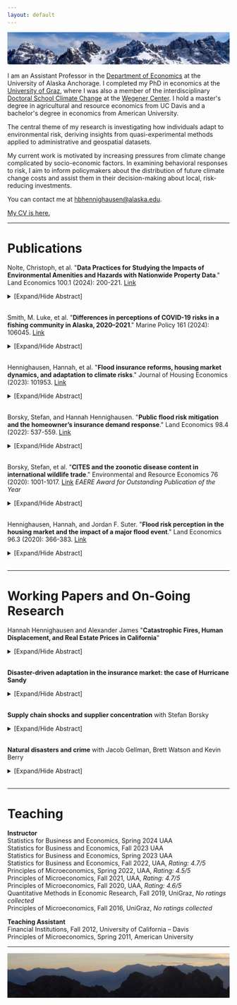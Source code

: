 ```yaml
---
layout: default
---
```

<img src="/assets/img/mountains3.jpeg" alt="AxamerLizum" />

I am an Assistant Professor in the [Department of Economics](https://business.uaa.alaska.edu/departments/economics-public-policy/) at the University of Alaska Anchorage.  I completed my PhD in economics at the [University of Graz](https://volkswirtschaftslehre.uni-graz.at/en/), where I was also a member of the interdisciplinary [Doctoral School Climate Change](https://dk-climate-change.uni-graz.at/en/) at the [Wegener Center](https://wegcenter.uni-graz.at/en/). I hold a master's degree in agricultural and resource economics from UC Davis and a bachelor's degree in economics from American University.

The central theme of my research is investigating how individuals adapt to environmental risk, deriving insights from quasi-experimental methods applied to administrative and geospatial datasets.

My current work is motivated by increasing pressures from climate change complicated by socio-economic factors. In examining behavioral responses to risk, I aim to inform policymakers about the distribution of future climate change costs and assist them in their decision-making about local, risk-reducing investments.

You can contact me at [hbhennighausen@alaska.edu](mailto:hbhennighausen@alaska.edu).

[My CV is here.](https://hannahhennighausen.github.io/CV/Hennighausen_CV_Feb2024.pdf)

* * *

# Publications

Nolte, Christoph, et al. "**Data Practices for Studying the Impacts of Environmental Amenities and Hazards with Nationwide Property Data**." Land Economics 100.1 (2024): 200-221. [Link](https://le.uwpress.org/content/100/1/200.abstract)
<details>
  <summary>[Expand/Hide Abstract]</summary> 
  We discuss data quality and modeling issues inherent in the use of nationwide property data to value environmental amenities. By example of Zillow’s Transaction and Assessment Database, a real estate database covering the United States, we identify challenges and propose guidance for (1) identifying arm’s-length sales; (2) geolocating parcels and buildings; (3) identifying temporal links between transaction, assessor, and parcel data; (4) identifying property types, such as single-family homes and vacant lands; and (5) dealing with missing or mismeasured data for standard housing attributes. We review current practice and show that how researchers address these issues can meaningfully influence research findings.
</details>
<br />

Smith, M. Luke, et al. "**Differences in perceptions of COVID-19 risks in a fishing community in Alaska, 2020–2021**." Marine Policy 161 (2024): 106045. [Link](https://www.sciencedirect.com/science/article/pii/S0308597X24000435)
<details>
  <summary>[Expand/Hide Abstract]</summary> 
Bristol Bay in Alaska is home to the world’s largest commercial salmon fishery. During an average fishing season, the population of the Bristol Bay region more than doubles as thousands of workers from out of state converge on the fishery. In the months leading up to the 2020 commercial fishery opening, as the COVID-19 pandemic exploded worldwide, great uncertainty existed about the health risks of opening the fishery. Bristol Bay residents had not yet experienced any cases of COVID-19, yet the livelihoods of most were closely tied to the commercial fishery opening. To better understand how COVID-19 risk perceptions affected decisions to participate in the fishery, we administered an online survey to community members and fishery participants. We collected standard socioeconomic data and posed questions to gauge risk perceptions related to COVID-19. We find that COVID-19 risk perceptions vary across race/ethnic groups by residency and income. People with below median income who are members of minority groups—notably, non-resident Hispanic workers and resident Alaska Native respondents—reported the highest risk perceptions related to COVID-19. This study highlights the important linkages among risk perceptions, socioeconomic characteristics, and employment decisions during an infectious disease outbreak.
</details>
<br />

Hennighausen, Hannah, et al. "**Flood insurance reforms, housing market dynamics, and adaptation to climate risks**." Journal of Housing Economics (2023): 101953. [Link](https://www.sciencedirect.com/science/article/pii/S1051137723000402)
<details>
  <summary>[Expand/Hide Abstract]</summary> 
This paper examines the impact of two nationwide reforms to the National Flood Insurance Program on both flood insurance and property markets. The 2012 and 2014 reforms aimed to phase out subsidies on flood insurance premiums. Using a difference-in-differences framework comparing treated and similar but untreated properties, we find that the reforms led to a 14.3% relative increase in the price of flood insurance, an 8.2% decrease in insurance demand, a 4.2% decrease in property prices and a 2.3% decrease in property transaction volumes. As flood risk continues to accelerate across the United States, properly pricing insurance premiums can effectively discourage households from living in risky areas, but may involve potential trade-offs such as the unintended outcome of a large drop-off in insurance coverage.
</details>
<br />

Borsky, Stefan, and Hannah Hennighausen. "**Public flood risk mitigation and the homeowner’s insurance demand response**." Land Economics 98.4 (2022): 537-559. [Link](https://le.uwpress.org/content/98/4/537.short)
<details>
  <summary>[Expand/Hide Abstract]</summary> 
This article investigates the influence of public risk mitigating activities on individuals’ decisions to privately mitigate their disaster risks through changes in their risk perceptions. We exploit heterogeneity in measures under the U.S. Community Rating System to empirically demonstrate that public investment in flood risk communication activities crowds in individuals’ flood insurance demand, while activities that lower the flood hazard residents face crowd out individuals’ flood insurance demand. We contribute to the discussion of the efficacy of disaster risk mitigation strategies and who ultimately bears the costs of natural disasters.
</details>
<br />

Borsky, Stefan, et al. "**CITES and the zoonotic disease content in international wildlife trade**." Environmental and Resource Economics 76 (2020): 1001-1017. [Link](https://link.springer.com/article/10.1007/s10640-020-00456-7) _EAERE Award for Outstanding Publication of the Year_
<details>
  <summary>[Expand/Hide Abstract]</summary> 
International trade in wildlife is one contributing factor to zoonotic disease risk. Using descriptive statistics, this paper shows that in the last decades, the volume and pattern of internationally traded wildlife has changed considerably and, with it, the zoonotic pathogens that are traded. In an econometric analysis, we give evidence that an international environmental trade agreement could be used to limit the spread of zoonotic pathogens and disease. More specifically, combining zoonotic disease data with wildlife trade data from the Convention on International Trade in Endangered Species of Wildlife and Fauna (CITES), we show that making trade requirements more stringent leads to a decrease in the number of animals traded and, incidentally, also the number of zoonotic diseases that are traded. Our results contribute to the discussion of policy measures that manage the spread of zoonotic diseases.
</details>
<br />

Hennighausen, Hannah, and Jordan F. Suter. "**Flood risk perception in the housing market and the impact of a major flood event**." Land Economics 96.3 (2020): 366-383. [Link](https://le.uwpress.org/content/96/3/366.short)
<details>
  <summary>[Expand/Hide Abstract]</summary> 
The impact of flood events on flood risk perception has important implications for policy. Applying a novel dataset featuring the flooding extents from a severe event in Colorado, we disentangle inundated properties from “near misses,” defined as structures not directly flooded but located inside the 100-year floodplain. Using a triple-difference hedonic framework, we show that inundated properties inside the floodplain underwent a decrease in price after the flood, while near misses saw a relative price increase. We speculate that inundated properties are perceived as being riskier and near misses relatively less risky, suggesting the possible influence of the availability heuristic or Bayesian learning.
</details>
<br />

* * *

# Working Papers and On-Going Research

Hannah Hennighausen and Alexander James "**Catastrophic Fires, Human Displacement, and Real Estate Prices in California**"
<details>
  <summary>[Expand/Hide Abstract]</summary>
Millions of people are displaced by natural disasters each year, yet little is known about how evacuees affect host communities. We analyze the migratory effects of the most destructive fire in California history, the 2018 Camp Fire, which destroyed over 18,000 structures and displaced roughly 50,000 people. By merging geospatial information on the fire’s footprint with Zillow’s housing transaction data, we estimate both the spatial and temporal effects of the fire on real estate prices at a granular level. A number of important insights emerge. First, within the fire’s footprint, home prices increased by 35 percent in the six-week aftermath of the fire. Effects decay with distance and are statistically insignificant beyond 50 miles. Second, effects are detected within two weeks of the fire, fully materialized within six weeks, and are persistent up to ten months (which exhausts our period of consideration). Third, these effects are specific to low-fire- risk properties. Results are robust to a variety of specifications and modeling assumptions and are corroborated by the observed pattern of displacement.
  
</details>
<br />

**Disaster-driven adaptation in the insurance market: the case of Hurricane Sandy** <br />
<details>
  <summary>[Expand/Hide Abstract]</summary>
Climate change and urbanization are escalating flood risk around the globe. Studying the factors that drive people to adapt to their changing risks aids policy makers in predicting future flooding costs and policy needs. This paper investigates the role of experienced risk in adaptation decisions. I exploit spatial variation in flooding to estimate the causal effect of Hurricane Sandy on people's decisions to insure against future flood damages. Hurricane Sandy’s flooding boundaries had a large and long-lived impact. Since the storm, flood insurance demand in flooded areas has continuously increased relative to nearby areas that were not flooded. The estimated insurance response was driven by the purchase and retention of relatively cheaper policies located in the most flood-damaged areas, implying that cost was a critical factor in people's adaptation decisions. Simulated flooding extents of six other recent events give evidence that Hurricane Sandy's adaptation response was the exception and not the rule.
</details>
<br />

**Supply chain shocks and supplier concentration** with Stefan Borsky  <br />
<details>
  <summary>[Expand/Hide Abstract]</summary>
Globalization of production networks means that disasters have impacts far from where they directly hit. Localized damage to facilities and infrastructure can slow or shut down production, causing input scarcity, price distortions and declines in output and revenue for non-local firms connected through the supply chain. This paper empirically tests the hypothesis that diversified trade networks dampen natural disaster shocks that propagate through supply chains.  To identify the effect of diversified trade networks, we construct two measures of input supplier specificity: one that measures the extensive margin of supplier concentration and another that measures the intensive margin of supplier concentration. We find that a diversified supply chain, both on the extensive and intensive margin, reduces the shock of a natural disaster. Our findings highlight the importance of supply chain resiliency in the face of growing natural hazard risk.
</details>
<br />

**Natural disasters and crime** with Jacob Gellman, Brett Watson and Kevin Berry  <br />
<details>
  <summary>[Expand/Hide Abstract]</summary>
forthcoming.
</details>
<br />

* * *

# Teaching

**Instructor** <br />
Statistics for Business and Economics, Spring 2024 UAA <br />
Statistics for Business and Economics, Fall 2023 UAA <br />
Statistics for Business and Economics, Spring 2023 UAA <br />
Statistics for Business and Economics, Fall 2022, UAA, _Rating: 4.7/5_ <br />
Principles of Microeconomics, Spring 2022, UAA, _Rating: 4.5/5_ <br />
Principles of Microeconomics, Fall 2021, UAA, _Rating: 4.7/5_ <br />
Principles of Microeconomics, Fall 2020, UAA, _Rating: 4.6/5_ <br />
Quantitative Methods in Economic Research, Fall 2019, UniGraz, _No ratings collected_ <br />
Principles of Microeconomics, Fall 2016, UniGraz, _No ratings collected_

**Teaching Assistant** <br />
Financial Institutions, Fall 2012, University of California – Davis <br />
Principles of Microeconomics, Spring 2011, American University

* * *

<img src="/assets/img/mountains2.jpeg" alt="ReitherSpitze" /> 
